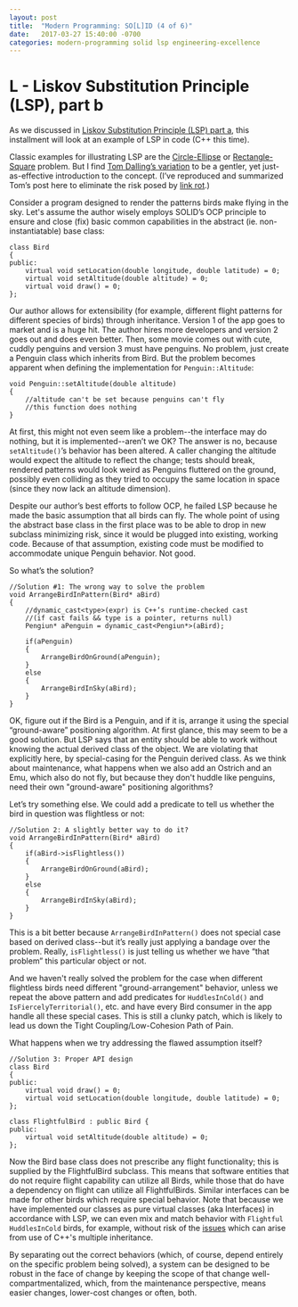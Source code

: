 ```yaml
---
layout: post
title:  "Modern Programming: SO[L]ID (4 of 6)"
date:   2017-03-27 15:40:00 -0700
categories: modern-programming solid lsp engineering-excellence
---
```

# L - Liskov Substitution Principle (LSP), part b

As we discussed in [Liskov Substitution Principle (LSP) part a](https://bradleygibson.github.io/modern-programming/solid/lsp/engineering-excellence/2017/03/27/modern-programming-solid-lsp-3-of-6.html), this installment will look at an example of LSP in code (C++ this time).

Classic examples for illustrating LSP are the [Circle-Ellipse](https://en.wikipedia.org/wiki/Circle-ellipse_problem) or [Rectangle-Square](https://en.wikipedia.org/wiki/Liskov_substitution_principle#A_typical_violation) problem. But I find [Tom Dalling’s variation](http://www.tomdalling.com/blog/software-design/solid-class-design-the-liskov-substitution-principle/) to be a gentler, yet just-as-effective introduction to the concept. (I’ve reproduced and summarized Tom’s post here to eliminate the risk posed by [link rot](https://en.wikipedia.org/wiki/Link_rot).)

Consider a program designed to render the patterns birds make flying in the sky. Let's assume the author wisely employs SOLID’s OCP principle to ensure and close (fix) basic common capabilities in the abstract (ie. non-instantiatable) base class:

    class Bird
    {
    public:
        virtual void setLocation(double longitude, double latitude) = 0;
        virtual void setAltitude(double altitude) = 0;
        virtual void draw() = 0;
    };

Our author allows for extensibility (for example, different flight patterns for different species of birds) through inheritance. Version 1 of the app goes to market and is a huge hit. The author hires more developers and version 2 goes out and does even better. Then, some movie comes out with cute, cuddly penguins and version 3 must have penguins. No problem, just create a Penguin class which inherits from Bird. But the problem becomes apparent when defining the implementation for `Penguin::Altitude`:

    void Penguin::setAltitude(double altitude)
    {
        //altitude can't be set because penguins can't fly
        //this function does nothing
    }

At first, this might not even seem like a problem--the interface may do nothing, but it is implemented--aren’t we OK? The answer is no, because `setAltitude()`’s behavior has been altered. A caller changing the altitude would expect the altitude to reflect the change; tests should break, rendered patterns would look weird as Penguins fluttered on the ground, possibly even colliding as they tried to occupy the same location in space (since they now lack an altitude dimension).

Despite our author’s best efforts to follow OCP, he failed LSP because he made the basic assumption that all birds can fly. The whole point of using the abstract base class in the first place was to be able to drop in new subclass minimizing risk, since it would be plugged into existing, working code. Because of that assumption, existing code must be modified to accommodate unique Penguin behavior. Not good.

So what’s the solution?

    //Solution #1: The wrong way to solve the problem
    void ArrangeBirdInPattern(Bird* aBird)
    {
        //dynamic_cast<type>(expr) is C++’s runtime-checked cast
        //(if cast fails && type is a pointer, returns null)
        Pengiun* aPenguin = dynamic_cast<Pengiun*>(aBird);
                                         
        if(aPenguin)
        {
            ArrangeBirdOnGround(aPenguin);
        }
        else
        {
            ArrangeBirdInSky(aBird);
        }
    }
OK, figure out if the Bird is a Penguin, and if it is, arrange it using the special “ground-aware” positioning algorithm. At first glance, this may seem to be a good solution. But LSP says that an entity should be able to work without knowing the actual derived class of the object. We are violating that explicitly here, by special-casing for the Penguin derived class. As we think about maintenance, what happens when we also add an Ostrich and an Emu, which also do not fly, but because they don't huddle like penguins, need their own "ground-aware" positioning algorithms?

Let’s try something else. We could add a predicate to tell us whether the bird in question was flightless or not:

    //Solution 2: A slightly better way to do it?
    void ArrangeBirdInPattern(Bird* aBird)
    {
        if(aBird->isFlightless())
        {
            ArrangeBirdOnGround(aBird);
        }
        else
        {
            ArrangeBirdInSky(aBird);
        }
    }

This is a bit better because `ArrangeBirdInPattern()` does not special case based on derived class--but it’s really just applying a bandage over the problem. Really, `isFlightless()` is just telling us whether we have “that problem” this particular object or not.

And we haven't really solved the problem for the case when different flightless birds need different "ground-arrangement" behavior, unless we repeat the above pattern and add predicates for `HuddlesInCold()` and `IsFiercelyTerritorial()`, etc. and have every Bird consumer in the app handle all these special cases.  This is still a clunky patch, which is likely to lead us down the Tight Coupling/Low-Cohesion Path of Pain.

What happens when we try addressing the flawed assumption itself?

    //Solution 3: Proper API design
    class Bird
    {
    public:
        virtual void draw() = 0;
        virtual void setLocation(double longitude, double latitude) = 0;
    };
    
    class FlightfulBird : public Bird {
    public:
        virtual void setAltitude(double altitude) = 0;
    };

Now the Bird base class does not prescribe any flight functionality; this is supplied by the FlightfulBird subclass. This means that software entities that do not require flight capability can utilize all Birds, while those that do have a dependency on flight can utilize all FlightfulBirds.  Similar interfaces can be made for other birds which require special behavior.  Note that because we have implemented our classes as pure virtual classes (aka Interfaces) in accordance with LSP, we can even mix and match behavior with `Flightful` `HuddlesInCold` birds, for example, without risk of the [issues](https://en.wikipedia.org/wiki/Multiple_inheritance#The_diamond_problem) which can arise from use of C++'s multiple inheritance.

By separating out the correct behaviors (which, of course, depend entirely on the specific problem being solved), a system can be designed to be robust in the face of change by keeping the scope of that change well-compartmentalized, which, from the maintenance perspective, means easier changes, lower-cost changes or often, both.
